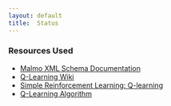 ```yaml
---
layout: default
title:  Status
---
```



### Resources Used

- [Malmo XML Schema Documentation](https://microsoft.github.io/malmo/0.14.0/Schemas/Mission.html)
- [Q-Learning Wiki](https://en.wikipedia.org/wiki/Q-learning)
- [Simple Reinforcement Learning: Q-learning](https://towardsdatascience.com/simple-reinforcement-learning-q-learning-fcddc4b6fe56)
- [Q-Learning Algorithm](https://towardsdatascience.com/a-beginners-guide-to-q-learning-c3e2a30a653c)
